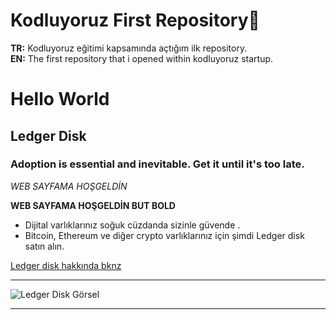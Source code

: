 # Kodluyoruz First Repository💫
<b>TR:</b> Kodluyoruz eğitimi kapsamında açtığım ilk repository.<br>
<b>EN:</b> The first repository that i opened within kodluyoruz startup.<br>

# Hello World
## Ledger Disk 
### Adoption is essential and inevitable. Get it until it's too late.
*WEB SAYFAMA HOŞGELDİN*

**WEB SAYFAMA HOŞGELDİN BUT BOLD**
- Dijital varlıklarınız soğuk cüzdanda sizinle güvende .
- Bitcoin, Ethereum ve diğer crypto varlıklarınız için şimdi Ledger disk satın alın.

[Ledger disk hakkında bknz](https://www.ledger.com/tr/academy/ledger-uygulamalari-nedir-ve-onlara-neden-ihtiyacim-var)

--- 

![Ledger Disk Görsel](https://miro.medium.com/max/1200/1*VGI-WIsyv72PQjrSuJHFQQ.jpeg)

---





